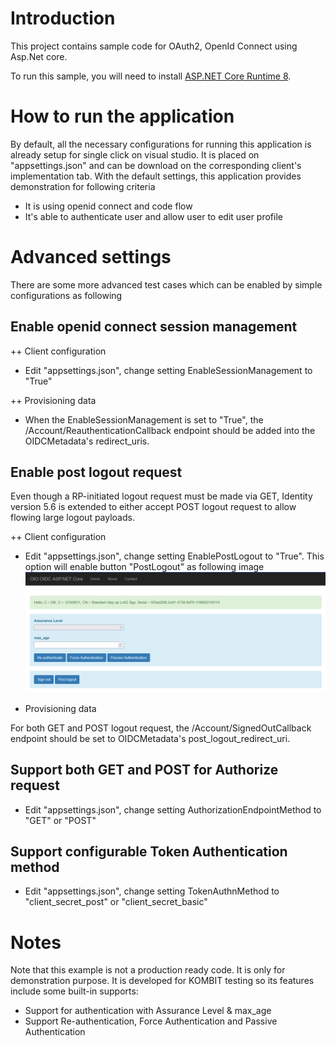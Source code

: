 # Introduction
This project contains sample code for OAuth2, OpenId Connect using Asp.Net core.

To run this sample, you will need to install [ASP.NET Core Runtime 8](https://dotnet.microsoft.com/en-us/download/dotnet/thank-you/runtime-aspnetcore-8.0.15-windows-hosting-bundle-installer).

# How to run the application
By default, all the necessary configurations for running this application is already setup for single click on visual studio. It is placed on "appsettings.json" and can be download on the corresponding client's implementation tab. 
With the default settings, this application provides demonstration for following criteria
- It is using openid connect and code flow
- It's able to authenticate user and allow user to edit user profile

# Advanced settings
There are some more advanced test cases which can be enabled by simple configurations as following

## Enable openid connect session management

++ Client configuration
- Edit "appsettings.json", change setting EnableSessionManagement to "True"

++ Provisioning data
- When the EnableSessionManagement is set to "True", the /Account/ReauthenticationCallback endpoint should be added into the OIDCMetadata's redirect_uris.

## Enable post logout request
Even though a RP-initiated logout request must be made via GET, Identity version 5.6 is extended to either accept POST logout request to allow flowing large logout payloads. 

++ Client configuration
- Edit "appsettings.json", change setting EnablePostLogout to "True". This option will enable button "PostLogout" as following image
![post logout](Images/postlogout.png)

- Provisioning data

For both GET and POST logout request, the /Account/SignedOutCallback endpoint should be set to OIDCMetadata's post_logout_redirect_uri.

## Support both GET and POST for Authorize request

- Edit "appsettings.json", change setting AuthorizationEndpointMethod to "GET" or "POST"

## Support configurable Token Authentication method

- Edit "appsettings.json", change setting TokenAuthnMethod to "client_secret_post" or "client_secret_basic"

# Notes

Note that this example is not a production ready code. It is only for demonstration purpose. It is developed for KOMBIT testing so its features include some built-in supports:

- Support for authentication with Assurance Level & max_age
- Support Re-authentication, Force Authentication and Passive Authentication


